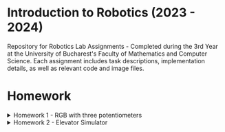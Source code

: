 # Introduction to Robotics (2023 - 2024)

Repository for Robotics Lab Assignments - Completed during the 3rd Year at the University of Bucharest's Faculty of Mathematics and Computer Science. Each assignment includes task descriptions, implementation details, as well as relevant code and image files.


# Homework
<details>
<summary>Homework 1 - RGB with three potentiometers</summary>

## Requirements

Use a separate potentiometer for controlling each color of the RGB LED: Red, Green, and Blue. This control must leverage digital electronics. Specifically, you need to read the potentiometer's value with Arduino and then write a mapped value to the LED pins.

## Photo of the circuit

![RGB LED](https://github.com/Ciocanesku/IntroductionToRobotics/assets/103603726/e1b534ac-20ef-4651-91b1-f876045eacea)

## Link for video

[Watch the video](https://www.youtube.com/shorts/guyWlb159wo)

## Code

```arduino
// declarare pini led
const int ledPinGreen = 8;
const int ledPinBlue = 9;
const int ledPinRed = 10;

//declarare pini potentiometre
const int potPinRed = A2;
const int potPinBlue = A1;
const int potPinGreen = A0;

//declarare valori led-uri
int redPinVal = 0;
int bluePinVal = 0;
int greenPinVal = 0;

//declarare valori potentiometre
int redPotVal = 0;
int bluePotVal = 0;
int greenPotVal = 0;

void setup() {

  Serial.begin(9600);
}

void loop() {
    //citire valori potentiometre
    redPotVal = analogRead(potPinRed);
    bluePotVal = analogRead(potPinBlue);
    greenPotVal = analogRead(potPinGreen);


    //scriere valori pini led cu functia map()
    redPinVal = map(redPotVal, 0, 1023, 0, 255); 
    greenPinVal = map(greenPotVal, 0, 1023, 0, 255); 
    bluePinVal = map(bluePotVal, 0, 1023, 0, 255);  

    //setare culori RGB
    analogWrite(ledPinRed,redPinVal);
    analogWrite(ledPinGreen,greenPinVal);
    analogWrite(ledPinBlue,bluePinVal);
}
```
</details>

<details>
  <summary>Homework 2 - Elevator Simulator</summary>

## Requirements
This project simulates a 3-floor elevator using the Arduino platform. It includes LED indicators, buttons for each floor, a buzzer for audio feedback, and implements a control system to manage elevator movements and user interactions.
- LED Indicators: Each of the 3 LEDs represents one of the 3 floors. The LED corresponding to the current floor lights up. An additional LED represents the elevator's operational state, blinking when the elevator is moving and remaining static when stationary.

- Buttons: Three buttons are implemented to simulate call buttons from the 3 floors. When pressed, the elevator simulates movement towards the pressed floor after a short interval (2-3 seconds).

- Buzzer: The buzzer provides audio feedback in the following scenarios:
  - Elevator arriving at the desired floor (something resembling a "cling").
  - Elevator doors closing and movement (split into two different sounds).

- State Change & Timers: The system handles state changes and timers. If the elevator is already at the desired floor, pressing the button for that floor has no effect. Otherwise, after a button press, the elevator waits for the doors to close and then moves to the corresponding floor. If the elevator is in movement, it either does nothing or stacks its decision (gets to the first programmed floor, opens the doors, waits, closes them, and then goes to the next desired floor).

- Debounce: Debounce is implemented for the buttons to avoid unintentional repeated button presses.

## Components
- 4 LEDs for floor indicators and elevator state
- 4 resistors, 3-220 ohm for floor LEDs and 1-330 ohm for elevator LED (they should be between 220-330, it just happened to have those 4 near me when I made the circuit)
- 3 push buttons for call buttons
- Buzzer for audio feedback

## Photo of the circuit
![ELEVATOR-SIMULATOR](https://github.com/Ciocanesku/IntroductionToRobotics/assets/103603726/b84ffb8b-ae7e-40e3-a5bd-a8ae528422d4)

## Video
[Watch the video](https://www.youtube.com/shorts/PnvZjtRN8aw)

## Code
```arduino
// Declare all the pins
const int pinButtonFirstFloor = 2;
const int pinButtonSecondFloor = 3;
const int pinButtonThirdFloor = 4;

const int pinLedFirstFloor = 8;
const int pinLedSecondFloor = 9;
const int pinLedThirdFloor = 10;
const int pinLedElevator = 11;

const int pinBuzzer = 13;

// Declare initial states
byte stateButtonFirstFloor = LOW;
byte stateButtonSecondFloor = LOW;
byte stateButtonThirdFloor = LOW;

byte stateLedFirstFloor = LOW;
byte stateLedSecondFloor = LOW;
byte stateLedThirdFloor = LOW;
byte stateLedElevator = LOW;

byte stateBuzzer = LOW;

// Declare the buzzer tone values
int buzzerToneClosing = 1000;
int buzzerToneMoving = 500;



// Variables for elevator state
int currentFloor = 1;  
int nextFloor = 1; 
int doorCloseTime = 0;  
const int doorCloseDuration = 2000;  
byte doorClose = false;
int ledElevatorBlinkTime = 500;
int ledElevatorLastBlinkTime = 0;

// Elevator level-switching variables
bool levelSwitching = false;
int levelSwitchEndTime = 0;
const int levelSwitchTime = 2000; 


// Button-press queue
const int maxQueueSize = 5;
int buttonPressQueue[maxQueueSize];  
int queueFront = 0;
int queueRear = 0;
int queueSize = 0;

// Debounce variables
const int time = 50;  
int lastTime = 0;

void setup() {
  pinMode(pinButtonFirstFloor, INPUT_PULLUP);
  pinMode(pinButtonSecondFloor, INPUT_PULLUP);
  pinMode(pinButtonThirdFloor, INPUT_PULLUP);

  pinMode(pinLedFirstFloor, OUTPUT);
  pinMode(pinLedSecondFloor, OUTPUT);
  pinMode(pinLedThirdFloor, OUTPUT);
  pinMode(pinLedElevator, OUTPUT);

  pinMode(pinBuzzer, OUTPUT);
}

void loop() {
// Read button states and apply the handleButtonPress function
  byte readingButtonFirstFloor = digitalRead(pinButtonFirstFloor);
  byte readingButtonSecondFloor = digitalRead(pinButtonSecondFloor);
  byte readingButtonThirdFloor = digitalRead(pinButtonThirdFloor);


  if (millis() - lastTime >= time) {  //debouncing line
    if (readingButtonFirstFloor != stateButtonFirstFloor) { //checking if any button is pressed, if it is, we add the value in the queue
      if (readingButtonFirstFloor == LOW) {
        addToQueue(1);
      }
      stateButtonFirstFloor = readingButtonFirstFloor;
      lastTime = millis();
    }

    if (readingButtonSecondFloor != stateButtonSecondFloor) {
      if (readingButtonSecondFloor == LOW) {
        addToQueue(2);
      }
      stateButtonSecondFloor = readingButtonSecondFloor;
      lastTime = millis();
    }

    if (readingButtonThirdFloor != stateButtonThirdFloor) {
      if (readingButtonThirdFloor == LOW) {
        addToQueue(3);
      }
      stateButtonThirdFloor = readingButtonThirdFloor;
      lastTime = millis();
    }
  }
   
   if(queueSize > 0 && !doorClose && !levelSwitching){ //if we have elements in queue and we are not "using" the elevator we can go to the next button pressed 
    nextFloor = buttonPressQueue[queueFront];

    if (nextFloor != currentFloor)  // if the next floor is not the one we are currently at, we can start the trip
    {
      doorClose=true;
      currentFloor=nextFloor;
      levelSwitching = false;
      doorCloseTime = millis() + doorCloseDuration;
      levelSwitchEndTime = doorCloseTime + levelSwitchTime;
      stateLedElevator = HIGH;
      digitalWrite(pinLedElevator, stateLedElevator);
    }
    
    removeFromQueue();
   }

  if(doorClose) //while the door is closing, we hear the sound
    {soundBuzzer(1);}

  if (doorClose && millis() >= doorCloseTime) {  //start timer for closing doors, turn all the leds off
    stateLedFirstFloor = LOW;
    stateLedSecondFloor = LOW;
    stateLedThirdFloor = LOW;
    digitalWrite(pinLedFirstFloor,stateLedFirstFloor);
    digitalWrite(pinLedSecondFloor,stateLedSecondFloor);
    digitalWrite(pinLedThirdFloor, stateLedSecondFloor);
    if (!levelSwitching) {
      levelSwitching = true;
    }
    doorClose= false;
  }

   if (levelSwitching && (millis() - ledElevatorLastBlinkTime >= ledElevatorBlinkTime)) { //led blinks while level switching
    ledElevatorLastBlinkTime = millis();
    digitalWrite(pinLedElevator, !digitalRead(pinLedElevator)); 
  }

  if(levelSwitching) //sound the buzzer while the elevator is moving
  {soundBuzzer(2);}

  if(levelSwitching && millis() >= levelSwitchEndTime) //end the transition
  {
    levelSwitching=false;
  }

  if(!levelSwitching && !doorClose) //after the transition is made, we turn on the led for current level
  {
  digitalWrite(pinLedFirstFloor, currentFloor == 1 ? HIGH : LOW);
  digitalWrite(pinLedSecondFloor, currentFloor == 2 ? HIGH : LOW);
  digitalWrite(pinLedThirdFloor, currentFloor == 3 ? HIGH : LOW);}
  }


void addToQueue(int floor){  //function for adding elements to queue
  if (queueSize < maxQueueSize) {
    buttonPressQueue[queueRear] = floor;
    queueRear = queueRear + 1;
    queueSize++;
  }
}

void removeFromQueue(){  //function for removing 
  if(queueSize>0)
  {
    for(int i = queueFront; i<queueRear ; i++)
    {
      buttonPressQueue[i]=buttonPressQueue[i+1];
    }
    queueRear = queueRear-1;
    queueSize--;
  }
}

void soundBuzzer(int buzzerType) { //function for the two types of buzzers
  if (buzzerType == 1) {
    // sound moving
    tone(pinBuzzer, buzzerToneMoving, 500);
  } else if (buzzerType == 2) {
    // sound door closing
    tone(pinBuzzer, buzzerToneClosing, 500);
  }
}
```

</details>

